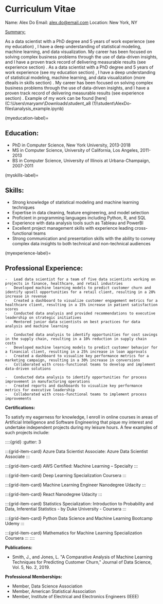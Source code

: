 # Curriculum Vitae

Name: Alex Do 
Email: alex.do@email.com 
Location: New York, NY

<u>Summary:</u>

As a data scientist with a PhD degree and 5 years of work experience (see my education)                    [](myeducation-label), I have a deep understanding of statistical modeling, machine learning, and data visualization. My career has been focused on solving complex business problems through the use of data-driven insights, and I have a proven track record of delivering measurable results (see experience section) [](myexperience-label). As a data scientist with a PhD degree and 5 years of work experience (see my education section) [](myeducation-label), I have a deep understanding of statistical modeling, machine learning, and data visualization (more dteails in skills section) [](myskills-label). My career has been focused on solving complex business problems through the use of data-driven insights, and I have a proven track record of delivering measurable results (see experience section) [](myexperience-label). Example of my work can be found [here](C:\Users\maryamr\Downloads\student_a8 (1)\student\AlexDo-files\analysis_example.ipynb)

(myeducation-label)=
## Education:
-	PhD in Computer Science, New York University, 2013-2018
-   MS in Computer Science, University of California, Los Angeles, 2011-2013
-	BS in Computer Science, University of Illinois at Urbana-Champaign, 2007-2011

(myskills-label)=
## Skills:
-	Strong knowledge of statistical modeling and machine learning techniques
-	Expertise in data cleaning, feature engineering, and model selection
-	Proficient in programming languages including Python, R, and SQL
-	Experience with data analysis tools such as Tableau and PowerBI
-	Excellent project management skills with experience leading cross-functional teams
-	Strong communication and presentation skills with the ability to convey complex data insights to both technical and non-technical audiences

(myexperience-label)=
## Professional Experience:
```{dropdown} **Data Scientist, ABC Corporation, New York, NY, 2018-present**
-	Lead data scientist for a team of five data scientists working on projects in finance, healthcare, and retail industries
-	Developed machine learning models to predict customer churn and identify upsell opportunities for a retail client, resulting in a 20% increase in revenue
-	Created a dashboard to visualize customer engagement metrics for a healthcare client, resulting in a 15% increase in patient satisfaction scores
-	Conducted data analysis and provided recommendations to executive leadership on strategic initiatives
-	Mentored junior data scientists on best practices for data analysis and machine learning 
```

```{dropdown} **Data Scientist, XYZ Corporation, Los Angeles, CA, 2016-2018**
-	Conducted data analysis to identify opportunities for cost savings in the supply chain, resulting in a 10% reduction in supply chain costs
-	Developed machine learning models to predict customer behavior for a financial client, resulting in a 25% increase in loan approvals
-	Created a dashboard to visualize key performance metrics for a marketing campaign, resulting in a 30% increase in conversions
-	Collaborated with cross-functional teams to develop and implement data-driven solutions
```

```{dropdown} **Data Analyst, DEF Corporation, Urbana-Champaign, IL, 2011-2016**
-	Conducted data analysis to identify opportunities for process improvement in manufacturing operations
-	Created reports and dashboards to visualize key performance metrics for executive leadership
-	Collaborated with cross-functional teams to implement process improvements
```

**Certifications:**

To satisfy my eagerness for knowledge, I enroll in online courses in areas of Artificial Intelligence and Software Engineering that pique my interest and undertake independent projects during my leisure hours. A few examples of such projects include:


::::{grid}
:gutter: 3

:::{grid-item-card} Azure Data Scientist Associate:
Azure Data Scientist Associate
:::

:::{grid-item-card} AWS Certified:
Machine Learning – Specialty
:::

:::{grid-item-card} Deep Learning Specialization 
Coursera
:::

:::{grid-item-card} Machine Learning Engineer Nanodegree 
Udacity
:::

:::{grid-item-card} React Nanodegree 
Udacity
:::

:::{grid-item-card} Statistics Specialization: 
Introduction to Probability and Data, Inferential Statistics - by Duke University - Coursera
:::

:::{grid-item-card} Python Data Science and Machine Learning Bootcamp 
Udemy
:::

:::{grid-item-card} Mathematics for Machine Learning Specialization
Coursera
:::
::::



**Publications:**
-	Smith, J., and Jones, L. "A Comparative Analysis of Machine Learning Techniques for Predicting Customer Churn," Journal of Data Science, Vol. 5, No. 2, 2019.

**Professional Memberships:**
-	Member, Data Science Association
-	Member, American Statistical Association
-	Member, Institute of Electrical and Electronics Engineers (IEEE)
